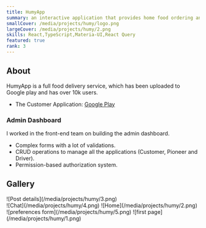 ```yaml
---
title: HumyApp
summary: an interactive application that provides home food ordering and delivery services.
smallCover: /media/projects/humy/logo.png
largeCover: /media/projects/humy/2.png
skills: React,TypeScript,Materia-UI,React Query
featured: true
rank: 3
---
```


## About

HumyApp is a full food delivery service, which has been uploaded to Google play and has over 10k users.

- The Customer Application: [Google Play](https://play.google.com/store/apps/details?id=com.nbs.alphameal&hl=en&gl=US)

### Admin Dashboard

I worked in the front-end team on building the admin dashboard.

- Complex forms with a lot of validations.
- CRUD operations to manage all the applications (Customer, Pioneer and Driver).
- Permission-based authorization system.

## Gallery

<div className="grid sm:grid-cols-2 [&_img]:m-0 gap-1"><div className="sm:row-span-2 [&_img]:h-full [&_img]:object-cover">![Post details](/media/projects/humy/3.png)</div>
![Chat](/media/projects/humy/4.png)
![Home](/media/projects/humy/2.png)
![preferences form](/media/projects/humy/5.png)
![first page](/media/projects/humy/1.png)</div>
